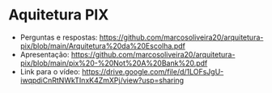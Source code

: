 # Aquitetura PIX

- Perguntas e respostas: https://github.com/marcosoliveira20/arquitetura-pix/blob/main/Arquitetura%20da%20Escolha.pdf
- Apresentação: https://github.com/marcosoliveira20/arquitetura-pix/blob/main/pix%20-%20Not%20A%20Bank%20.pdf
- Link para o vídeo: https://drive.google.com/file/d/1LOFsJgU-iwqpdiCnRtNWkTInxK4ZmXPj/view?usp=sharing
  
